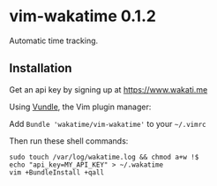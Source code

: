 vim-wakatime 0.1.2
===========

Automatic time tracking.

Installation
------------

Get an api key by signing up at https://www.wakati.me

Using [Vundle](https://github.com/gmarik/vundle), the Vim plugin manager:

Add `Bundle 'wakatime/vim-wakatime'` to your `~/.vimrc`

Then run these shell commands:

    sudo touch /var/log/wakatime.log && chmod a+w !$
    echo "api_key=MY_API_KEY" > ~/.wakatime
    vim +BundleInstall +qall

